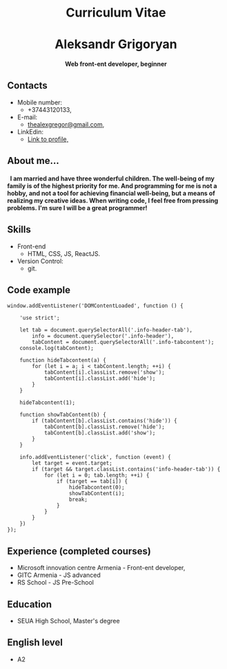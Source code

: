 # <center> Curriculum Vitae</center>

# <center> Aleksandr Grigoryan </center> 
#### <center>Web front-ent developer, beginner</center>

## Contacts

* Mobile number:
  + +37443120133,
* E-mail:
  + <thealexgregor@gmail.com>,
* LinkEdin:
  + [Link to profile,](https://www.linkedin.com/in/aleksandr-grigoryan-9670281aa/)

## About me...


 #### &nbsp;   I am married and have three wonderful children. The well-being of my family is of the highest priority for me. And programming for me is not a hobby, and not a tool for achieving financial well-being, but a means of realizing my creative ideas. When writing code, I feel free from pressing problems. I'm sure I will be a great programmer!


 ## Skills

* Front-end 
  + HTML, CSS, JS, ReactJS.
* Version Control:
  + git.


## Code example

    window.addEventListener('DOMContentLoaded', function () {

        'use strict';

        let tab = document.querySelectorAll('.info-header-tab'),
            info = document.querySelector('.info-header'),
            tabContent = document.querySelectorAll('.info-tabcontent');
        console.log(tabContent);

        function hideTabcontent(a) {
            for (let i = a; i < tabContent.length; ++i) {
                tabContent[i].classList.remove('show');
                tabContent[i].classList.add('hide');
            }
        }

        hideTabcontent(1);

        function showTabContent(b) {
            if (tabContent[b].classList.contains('hide')) {
                tabContent[b].classList.remove('hide');
                tabContent[b].classList.add('show');
            }
        }

        info.addEventListener('click', function (event) {
            let target = event.target;
            if (target && target.classList.contains('info-header-tab')) {
                for (let i = 0; tab.length; ++i) {
                    if (target == tab[i]) {
                        hideTabcontent(0);
                        showTabContent(i);
                        break;
                    }
                }
            }
        })
    });

## Еxperience (completed courses)

*  Microsoft innovation centre Armenia - Front-ent developer,
*  GITC Armenia - JS advanced
*  RS School - JS Pre-School

## Education

* SEUA High School, Master's degree

## English level

* А2

